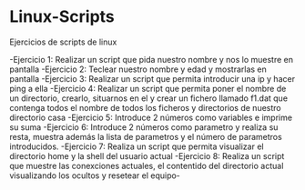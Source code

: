 # Linux-Scripts
Ejercicios de scripts de linux

-Ejercicio 1: Realizar un script que pida nuestro nombre y nos lo muestre en pantalla
-Ejercicio 2: Teclear nuestro nombre y edad y mostrarlas en pantalla
-Ejercicio 3: Realizar un script que permita introducir una ip y hacer ping a ella
-Ejercicio 4: Realizar un script que permita poner el nombre de un directorio, crearlo, situarnos en el y crear un fichero llamado f1.dat que contenga todos el nombre de todos los ficheros y directorios de nuestro directorio casa
-Ejercicio 5: Introduce 2 números como variables e imprime su suma
-Ejercicio 6: Introduce 2 números como parametro y realiza su resta, muestra además la lista de parametros y el número de parametros introducidos.
-Ejercicio 7: Realiza un script que permita visualizar el directorio home y la shell del usuario actual
-Ejercicio 8: Realiza un script que muestre las conexciones actuales, el contentido del directorio actual visualizando los ocultos y resetear el equipo-
